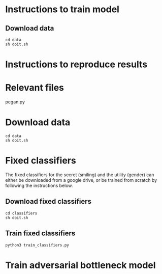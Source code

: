 # Instructions to train model

## Download data

	cd data
	sh doit.sh

# Instructions to reproduce results



# Relevant files

pcgan.py

# Download data

	cd data
	sh doit.sh

# Fixed classifiers
The fixed classifiers for the secret (smiling) and the utility (gender) can
either be downloaded from a google drive, or be trained from scratch by
following the instructions below.

## Download fixed classifiers
	
	cd classifiers
	sh doit.sh

## Train fixed classifiers

	python3 train_classifiers.py

# Train adversarial bottleneck model
